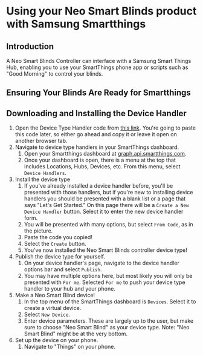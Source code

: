 # Using your Neo Smart Blinds product with Samsung Smartthings

## Introduction

A Neo Smart Blinds Controller can interface with a Samsung Smart Things Hub, enabling you to use your SmartThings phone app or scripts such as "Good Morning" to control your blinds.


## Ensuring Your Blinds Are Ready for Smartthings


## Downloading and Installing the Device Handler

1. Open the Device Type Handler code from [this link](https://raw.githubusercontent.com/calben/smartthingsdevicetypes/master/NeoSmartBlinds/neosmartblind.groovy).  You're going to paste this code later, so either go ahead and copy it or leave it open on another browser tab.
1. Navigate to device type handlers in your SmartThings dashboard.
    1. Open your Smartthings dashboard at [graph.api.smartthings.com](https://graph.api.smartthings.com/).
    1. Once your dashboard is open, there is a menu at the top that includes Locations, Hubs, Devices, etc.  From this menu, select `Device Handlers`.
1. Install the device type
    1. If you've already installed a device handler before, you'll be presented with those handlers, but if you're new to installing device handlers you should be presented with a blank list or a page that says "Let's Get Started."  On this page there will be a `Create a New Device Handler` button.  Select it to enter the new device handler form.
    1. You will be presented with many options, but select `From Code`, as in the picture.
    1. Paste the code you copied! 
    1. Select the `Create` button.
    1. You've now installed the Neo Smart Blinds controller device type!
1. Publish the device type for yourself.
    1. On your device handler's page, navigate to the device handler options bar and select `Publish`.
    1. You may have multiple options here, but most likely you will only be presented with `For me`.  Selected `For me` to push your device type handler to your hub and your phone.
1. Make a Neo Smart Blind device!
    1. In the top menu of the SmartThings dashboard is `Devices`.  Select it to create a virtual device.
    1. Select `New Device`.
    1. Enter device parameters.  These are largely up to the user, but make sure to choose "Neo Smart Blind" as your device type.  Note: "Neo Smart Blind" might be at the very bottom.  
1. Set up the device on your phone.
    1. Navigate to "Things" on your phone.